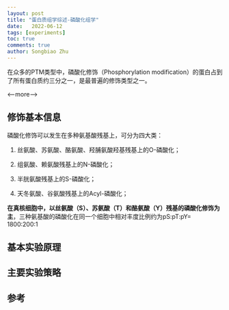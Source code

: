 ```yaml
---
layout: post
title: "蛋白质组学综述-磷酸化组学"
date:   2022-06-12
tags: [experiments]
toc: true
comments: true
author: Songbiao Zhu
---
```


在众多的PTM类型中，磷酸化修饰（Phosphorylation modification）的蛋白占到了所有蛋白质约三分之一，是最普遍的修饰类型之一。

<--more-->

<!-- more -->

## 修饰基本信息

磷酸化修饰可以发生在多种氨基酸残基上，可分为四大类：

1. 丝氨酸、苏氨酸、酪氨酸、羟脯氨酸羟基残基上的O-磷酸化；

2. 组氨酸、赖氨酸残基上的N-磷酸化；

3. 半胱氨酸残基上的S-磷酸化；

4. 天冬氨酸、谷氨酸残基上的Acyl-磷酸化；

**在真核细胞中，以丝氨酸（S）、苏氨酸（T）和酪氨酸（Y）残基的磷酸化修饰为主**，三种氨基酸的磷酸化在同一个细胞中相对丰度比例约为pS:pT:pY= 1800:200:1

## 基本实验原理

## 主要实验策略

## 参考

[]()